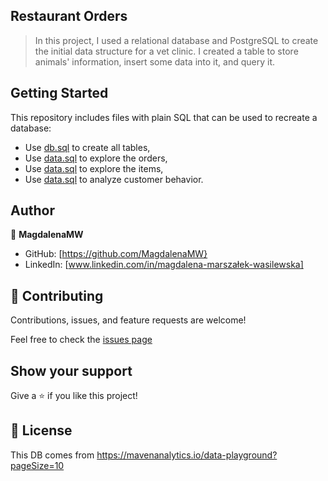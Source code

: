 ## Restaurant Orders

> In this project, I used a relational database and PostgreSQL to create the initial data structure for a vet clinic. I created a table to store animals' information, insert some data into it, and query it.


## Getting Started

This repository includes files with plain SQL that can be used to recreate a database:

- Use [db.sql](https://github.com/MagdalenaMW/MySQL-Project_Restaurant-Orders-/blob/main/create_restaurant_db.sql) to create all tables,
- Use [data.sql](https://github.com/MagdalenaMW/MySQL-Project_Restaurant-Orders-/blob/main/Explore%20the%20orders%20table.sql) to explore the orders,
- Use [data.sql](https://github.com/MagdalenaMW/MySQL-Project_Restaurant-Orders-/blob/main/Explore%20the%20items%20table.sql) to explore the items,
- Use [data.sql](https://github.com/MagdalenaMW/MySQL-Project_Restaurant-Orders-/blob/main/Analyze%20customer%20behavior.sql) to analyze customer behavior.

## Author

👤 **MagdalenaMW**

- GitHub: [https://github.com/MagdalenaMW}
- LinkedIn: [www.linkedin.com/in/magdalena-marszałek-wasilewska]

## 🤝 Contributing

Contributions, issues, and feature requests are welcome!

Feel free to check the [issues page](https://github.com/MagdalenaMW/MySQL-Project_Restaurant-Orders-/issues)

## Show your support

Give a ⭐️ if you like this project!

## 📝 License
This DB comes from https://mavenanalytics.io/data-playground?pageSize=10 
